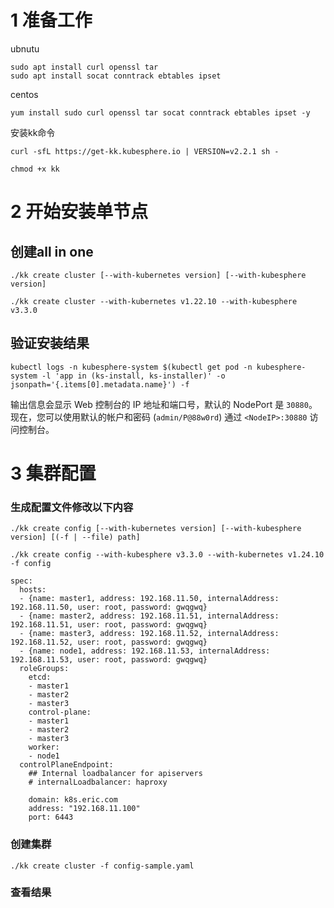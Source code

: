 
# 1 准备工作
ubnutu
```
sudo apt install curl openssl tar
sudo apt install socat conntrack ebtables ipset
```
centos 
```
yum install sudo curl openssl tar socat conntrack ebtables ipset -y
```
安装kk命令
```
curl -sfL https://get-kk.kubesphere.io | VERSION=v2.2.1 sh -

chmod +x kk
```

# 2 开始安装单节点
## 创建all in one
```
./kk create cluster [--with-kubernetes version] [--with-kubesphere version]

./kk create cluster --with-kubernetes v1.22.10 --with-kubesphere v3.3.0

```

## 验证安装结果

```
kubectl logs -n kubesphere-system $(kubectl get pod -n kubesphere-system -l 'app in (ks-install, ks-installer)' -o jsonpath='{.items[0].metadata.name}') -f

```

输出信息会显示 Web 控制台的 IP 地址和端口号，默认的 NodePort 是 `30880`。现在，您可以使用默认的帐户和密码 (`admin/P@88w0rd`) 通过 `<NodeIP>:30880` 访问控制台。

# 3 集群配置
### 生成配置文件修改以下内容

```
./kk create config [--with-kubernetes version] [--with-kubesphere version] [(-f | --file) path]

```



```
./kk create config --with-kubesphere v3.3.0 --with-kubernetes v1.24.10 -f config
```
```
spec:
  hosts:
  - {name: master1, address: 192.168.11.50, internalAddress: 192.168.11.50, user: root, password: gwqgwq}
  - {name: master2, address: 192.168.11.51, internalAddress: 192.168.11.51, user: root, password: gwqgwq}
  - {name: master3, address: 192.168.11.52, internalAddress: 192.168.11.52, user: root, password: gwqgwq}
  - {name: node1, address: 192.168.11.53, internalAddress: 192.168.11.53, user: root, password: gwqgwq}
  roleGroups:
    etcd:
    - master1
    - master2
    - master3
    control-plane:
    - master1
    - master2
    - master3
    worker:
    - node1
  controlPlaneEndpoint:
    ## Internal loadbalancer for apiservers
    # internalLoadbalancer: haproxy

    domain: k8s.eric.com
    address: "192.168.11.100"
    port: 6443

```
### 创建集群
```
./kk create cluster -f config-sample.yaml
```
### 查看结果

```

```